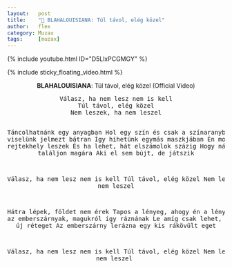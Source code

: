```yaml
---
layout:   post
title:    "🎵 BLAHALOUISIANA: Túl távol, elég közel"
author:   flex
category: Muzax
tags:     [muzax]
---
```


{% include youtube.html ID="D5LlxPCGMGY" %}

<!-- break -->

{% include sticky_floating_video.html %}

<p><center><b>BLAHALOUISIANA</b>: Túl távol, elég közel (Official Video)</center></p>

<center><pre>
Válasz, ha nem lesz nem is kell
Túl távol, elég közel
Nem leszek, ha nem leszel

Táncolhatnánk egy anyagban
Hol egy szín és csak a színaranyban
De viselünk jelmezt bátran
Így hihetünk egymás maszkjában
Én most rejtekhely leszek
És ha lehet, hát elszámolok százig
Hogy nálam is találjon magára
Aki el sem bújt, de játszik

Válasz, ha nem lesz nem is kell
Túl távol, elég közel
Nem leszek, ha nem leszel

Hátra lépek, földet nem érek
Tapos a lényeg, ahogy én a lényeget
Nézd az emberszárnyak, magukról így ráznának
Le amíg csak lehet, mindig egy új réteget
Az emberszárny lerázna egy kis rákövült eget

Válasz, ha nem lesz nem is kell
Túl távol, elég közel
Nem leszek, ha nem leszel
</pre></center>